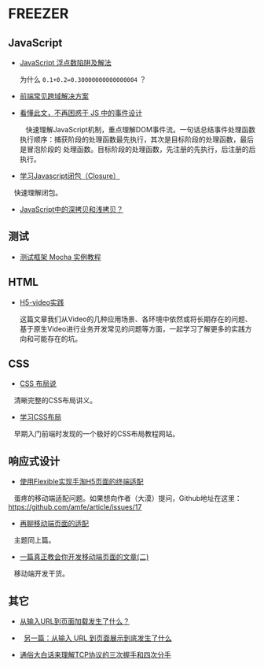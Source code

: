 # FREEZER

## JavaScript

*   [JavaScript 浮点数陷阱及解法](https://github.com/camsong/blog/issues/9)

    为什么 `0.1+0.2=0.30000000000000004` ？

*   [前端常见跨域解决方案](https://segmentfault.com/a/1190000011145364)

*   [看懂此文，不再困惑于 JS 中的事件设计](http://web.jobbole.com/87347/)

        快速理解JavaScript机制，重点理解DOM事件流。一句话总结事件处理函数执行顺序：捕获阶段的处理函数最先执行，其次是目标阶段的处理函数，最后是冒泡阶段的 处理函数。目标阶段的处理函数，先注册的先执行，后注册的后执行。

*   [学习Javascript闭包（Closure）](http://www.ruanyifeng.com/blog/2009/08/learning_javascript_closures.html)
    
    快速理解闭包。
    
*   [JavaScript中的深拷贝和浅拷贝？](https://www.zhihu.com/question/23031215)


## 测试

*   [测试框架 Mocha 实例教程](http://www.ruanyifeng.com/blog/2015/12/a-mocha-tutorial-of-examples.html)

## HTML

*   [H5-video实践](https://github.com/Chimeejs/chimee-player/blob/master/doc/preface.md)

    这篇文章我们从Video的几种应用场景、各环境中依然或将长期存在的问题、基于原生Video进行业务开发常见的问题等方面，一起学习了解更多的实践方向和可能存在的坑。
    
## CSS

*   [CSS 布局说](https://segmentfault.com/a/1190000011358507)

    清晰完整的CSS布局讲义。

*   [学习CSS布局](http://zh.learnlayout.com/)

    早期入门前端时发现的一个极好的CSS布局教程网站。

## 响应式设计

*   [使用Flexible实现手淘H5页面的终端适配](https://www.w3cplus.com/mobile/lib-flexible-for-html5-layout.html)
    
    蛋疼的移动端适配问题。如果想向作者（大漠）提问，Github地址在这里：https://github.com/amfe/article/issues/17
    
*   [再聊移动端页面的适配](https://www.w3cplus.com/css/vw-for-layout.html)

    主题同上篇。
    
*   [一篇真正教会你开发移动端页面的文章(二)](http://web.jobbole.com/93253/)

    移动端开发干货。
    
## 其它
    
*   [从输入URL到页面加载发生了什么？](https://segmentfault.com/a/1190000006879700)

*   [另一篇：从输入 URL 到页面展示到底发生了什么](http://web.jobbole.com/91239/)
    
*   [通俗大白话来理解TCP协议的三次握手和四次分手](https://github.com/jawil/blog/issues/14)
